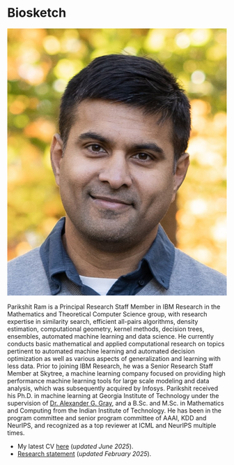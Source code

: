 # Biosketch

![mugshot](./img/pr-mug.jpg)

Parikshit Ram is a Principal Research Staff Member in IBM Research in the Mathematics and Theoretical Computer Science group, with research expertise in similarity search, efficient all-pairs algorithms, density estimation, computational geometry, kernel methods, decision trees, ensembles, automated machine learning and data science. He currently conducts basic mathematical and applied computational research on topics pertinent to automated machine learning and automated decision optimization as well as various aspects of generalization and learning with less data. Prior to joining IBM Research, he was a Senior Research Staff Member at Skytree, a machine learning company focused on providing high performance machine learning tools for large scale modeling and  data analysis, which was subsequently acquired by Infosys. Parikshit received his Ph.D. in machine learning at Georgia Institute of Technology under the supervision of [Dr. Alexander G. Gray](https://www.linkedin.com/in/alexander-gray-b554b64/), and a B.Sc. and M.Sc. in Mathematics and Computing from the Indian Institute of Technology. He has been in the program committee and senior program committee of AAAI, KDD and NeurIPS, and recognized as a top reviewer at ICML and NeurIPS multiple times.


- My latest CV [here](img/pr-cv.pdf) (_updated June 2025_).
- [Research statement](img/pr-rs.pdf) (_updated February 2025_).